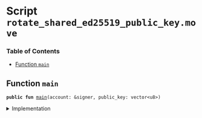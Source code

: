 
<a name="SCRIPT"></a>

# Script `rotate_shared_ed25519_public_key.move`

### Table of Contents

-  [Function `main`](#SCRIPT_main)



<a name="SCRIPT_main"></a>

## Function `main`



<pre><code><b>public</b> <b>fun</b> <a href="#SCRIPT_main">main</a>(account: &signer, public_key: vector&lt;u8&gt;)
</code></pre>



<details>
<summary>Implementation</summary>


<pre><code><b>fun</b> <a href="#SCRIPT_main">main</a>(account: &signer, public_key: vector&lt;u8&gt;) {
    <a href="../../modules/doc/SharedEd25519PublicKey.md#0x0_SharedEd25519PublicKey_rotate_key">SharedEd25519PublicKey::rotate_key</a>(account, public_key)
}
</code></pre>



</details>
